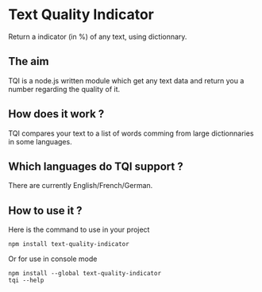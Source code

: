 # Text Quality Indicator
Return a indicator (in %) of any text, using dictionnary.

## The aim
TQI is a node.js written module which get any text data and return you a number regarding the quality of it.

## How does it work ?
TQI compares your text to a list of words comming from large dictionnaries in some languages.

## Which languages do TQI support ?
There are currently English/French/German.

## How to use it ?
Here is the command to use in your project
```
npm install text-quality-indicator
```

Or for use in console mode
```
npm install --global text-quality-indicator
tqi --help
```
